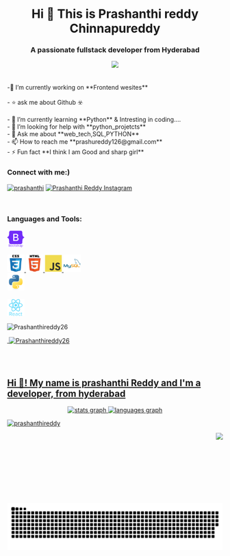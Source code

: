 <h1 align="center">Hi 👋 This is Prashanthi reddy Chinnapureddy</h1> 
<h3 align="center">A passionate   fullstack developer from  Hyderabad</h3>
<div align="center">
<img height="150"  src="https://media.giphy.com/media/M9gbBd9nbDrOTu1Mqx/giphy.gif" /> 
</div> 
<br><br> 
-🔭 I’m currently  working on **Frontend wesites**
<br><br>
- ⭐ ask me about Github ☣️
<br><br>
- 🌱 I’m currently learning **Python** & Intresting in coding....
<br>
- 🤝 I’m looking for help with **python_projetcts**

<br>
- 💬 Ask me about **web_tech,SQL,PYTHON**
<br>
- 📫 How to reach me **prashureddy126@gmail.com**
<br>
- ⚡ Fun fact **I think I am Good and sharp girl**
<h3 align="left">Connect with me:)</h3>
<p align="left">
<a href="https://www.linkedin.com/in/prashanthi-reddy-56b868241/?lipi=urn%3Ali%3Apage%3Ad_flagship3_profile_view_base%3BA%2Foi4e%2BDTO673cPN4F%2BnSw%3D%3D" target="blank">
<a href="https://linkedin.com/in/Prashanthi Chinnapureddy" target="blank">
   <img align="center" src="https://raw.githubusercontent.com/rahuldkjain/github-profile-readme-generator/master/src/images/icons/Social/linked-in-alt.svg" alt="prashanthi" height="30" width="40" /></a>
  <a href="https://instagram.com/prashanthi_reddych" target="_blank">
  <img align="center" src="https://raw.githubusercontent.com/rahuldkjain/github-profile-readme-generator/master/src/images/icons/Social/instagram.svg" alt="Prashanthi Reddy Instagram" height="30" width="40" />
</a>
</p>
<br>
<h3 align="left">Languages and Tools:</h3>
<p align="left"> <a href="https://getbootstrap.com" target="_blank" rel="noreferrer"> <img src="https://raw.githubusercontent.com/devicons/devicon/master/icons/bootstrap/bootstrap-plain-wordmark.svg" alt="bootstrap" width="40" height="40"/> </a> <a href="https://www.w3schools.com/css/" target="_blank" rel="noreferrer">
  
<img src="https://raw.githubusercontent.com/devicons/devicon/master/icons/css3/css3-original-wordmark.svg" alt="css3" width="40" height="40"/> </a>
<a href="https://www.w3.org/html/" target="_blank" rel="noreferrer"> 
<img src="https://raw.githubusercontent.com/devicons/devicon/master/icons/html5/html5-original-wordmark.svg" alt="html5" width="40" height="40"/> </a> <a href="https://developer.mozilla.org/en-US/docs/Web/JavaScript" target="_blank" rel="noreferrer"> 
<img src="https://raw.githubusercontent.com/devicons/devicon/master/icons/javascript/javascript-original.svg" alt="javascript" width="40" height="40"/> </a> <a href="https://www.mysql.com/" target="_blank" rel="noreferrer"> 
<img src="https://raw.githubusercontent.com/devicons/devicon/master/icons/mysql/mysql-original-wordmark.svg" alt="mysql" width="40" height="40"/> </a> <a href="https://www.python.org" target="_blank" rel="noreferrer"> <br>
<img src="https://raw.githubusercontent.com/devicons/devicon/master/icons/python/python-original.svg" alt="python" width="40" height="40"/> </a> <br> <br> <a href="https://reactjs.org/" target="_blank" rel="noreferrer">
<img src="https://raw.githubusercontent.com/devicons/devicon/master/icons/react/react-original-wordmark.svg" alt="react" width="40" height="40"/> </a>
<a href="https://developer.mozilla.org/en-US/docs/Web/JavaScript" target="_blank" rel="noreferrer"> 
<a href="https://developer.mozilla.org/en-US/docs/Web/JavaScript" target="_blank" rel="noreferrer"> 
<br>
<p><img align="left" src="https://github-readme-stats.vercel.app/api/top-langs?username=prashanthireddy26&show_icons=true&locale=en&layout=compact" alt="Prashanthireddy26" /></p>

<br>
<p>&nbsp;<img align="center" src="https://github-readme-stats.vercel.app/api?username=Prashanthireddy26&show_icons=true&locale=en" alt="Prashanthireddy26" /></p>
<br>
<br>
<h2 align="left">Hi 👋! My name is prashanthi Reddy and I'm a developer, from hyderabad</h2></p>
<div align="center">
  <img src="https://github-readme-stats.vercel.app/api?username=maurodesouza&hide_title=false&hide_rank=false&show_icons=true&include_all_commits=true&count_private=true&disable_animations=false&theme=dracula&locale=en&hide_border=false" height="150" alt="stats graph"  />
  <img src="https://github-readme-stats.vercel.app/api/top-langs?username=maurodesouza&locale=en&hide_title=false&layout=compact&card_width=320&langs_count=5&theme=dracula&hide_border=false" height="150" alt="languages graph" />
</div>




<p align="left"> <img src="https://komarev.com/ghpvc/?username=prashanthireddy26&label=Profile%20views&color=0e75b6&style=flat" alt="prashanthireddy" /> </p>

<img align="right" height="150" src="https://i.imgflip.com/65efzo.gif"  />

<br clear="both">

![snake gif](https://github.com/Prashanthireddy26/Prashanthireddy26/blob/output/github-snake-dark.svg)
